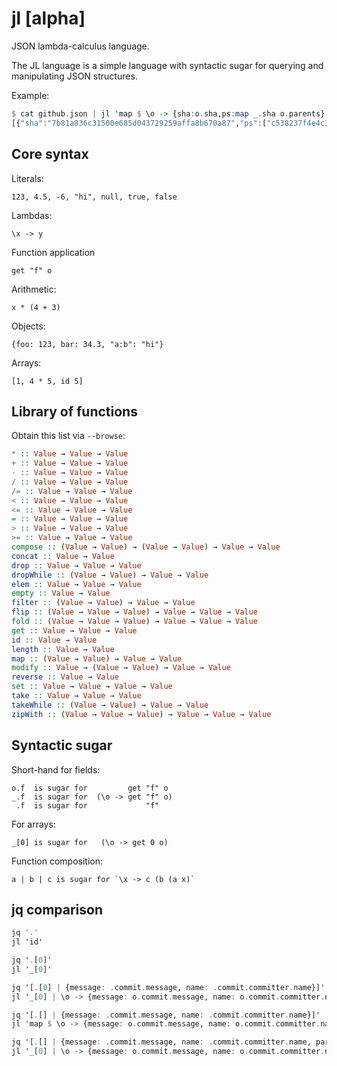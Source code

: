 # jl [alpha]

JSON lambda-calculus language.

The JL language is a simple language with syntactic sugar for querying
and manipulating JSON structures.

Example:

``` haskell
$ cat github.json | jl 'map $ \o -> {sha:o.sha,ps:map _.sha o.parents}'
[{"sha":"7b81a836c31500e685d043729259affa8b670a87","ps":["c538237f4e4c381d35f1c15497c95f659fd55850","ca12bd9b5d15c0c4e5bd01d706ddbb3f4edefd36"]},{"sha":"c538237f4e4c381d35f1c15497c95f659fd55850","ps":["4a6241be0697bbe4ef420c43689c34af59e50330"]},{"sha":"4a6241be0697bbe4ef420c43689c34af59e50330","ps":["1900c7bcac76777782505c89a032c18a65fcc487"]},{"sha":"1900c7bcac76777782505c89a032c18a65fcc487","ps":["578d536233b62884764b3c5c6cd42077958d6a49"]},{"sha":"578d536233b62884764b3c5c6cd42077958d6a49","ps":["b0d6d283102a171c74db142b5b00bb6115287c7a"]}]
```

## Core syntax

Literals:

    123, 4.5, -6, "hi", null, true, false

Lambdas:

    \x -> y

Function application

    get "f" o

Arithmetic:

    x * (4 + 3)

Objects:

    {foo: 123, bar: 34.3, "a:b": "hi"}

Arrays:

    [1, 4 * 5, id 5]

## Library of functions

Obtain this list via `--browse`:

``` haskell
* :: Value → Value → Value
+ :: Value → Value → Value
- :: Value → Value → Value
/ :: Value → Value → Value
/= :: Value → Value → Value
< :: Value → Value → Value
<= :: Value → Value → Value
= :: Value → Value → Value
> :: Value → Value → Value
>= :: Value → Value → Value
compose :: (Value → Value) → (Value → Value) → Value → Value
concat :: Value → Value
drop :: Value → Value → Value
dropWhile :: (Value → Value) → Value → Value
elem :: Value → Value → Value
empty :: Value → Value
filter :: (Value → Value) → Value → Value
flip :: (Value → Value → Value) → Value → Value → Value
fold :: (Value → Value → Value) → Value → Value → Value
get :: Value → Value → Value
id :: Value → Value
length :: Value → Value
map :: (Value → Value) → Value → Value
modify :: Value → (Value → Value) → Value → Value
reverse :: Value → Value
set :: Value → Value → Value → Value
take :: Value → Value → Value
takeWhile :: (Value → Value) → Value → Value
zipWith :: (Value → Value → Value) → Value → Value → Value
```

## Syntactic sugar

Short-hand for fields:

    o.f  is sugar for         get "f" o
    _.f  is sugar for  (\o -> get "f" o)
     .f  is sugar for             "f"

For arrays:

    _[0] is sugar for   (\o -> get 0 o)

Function composition:

    a | b | c is sugar for `\x -> c (b (a x)`

## jq comparison

``` haskell
jq '.'
jl 'id'
```

``` haskell
jq '.[0]'
jl '_[0]'
```

``` haskell
jq '[.[0] | {message: .commit.message, name: .commit.committer.name}]'
jl '_[0] | \o -> {message: o.commit.message, name: o.commit.committer.name}'
```

``` haskell
jq '[.[] | {message: .commit.message, name: .commit.committer.name}]'
jl 'map $ \o -> {message: o.commit.message, name: o.commit.committer.name}'
```

``` haskell
jq '[.[] | {message: .commit.message, name: .commit.committer.name, parents: [.parents[].html_url]}]'
jl '_[0] | \o -> {message: o.commit.message, name: o.commit.committer.name, parents: map _.html_url o.parents }'
```
